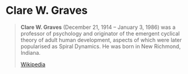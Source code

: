 # Clare W. Graves

> **Clare W. Graves** (December 21, 1914 – January 3, 1986) was a professor of psychology and originator of the emergent cyclical theory of adult human development, aspects of which were later popularised as Spiral Dynamics. He was born in New Richmond, Indiana.
>
> [Wikipedia](https://en.wikipedia.org/wiki/Clare%20W.%20Graves)